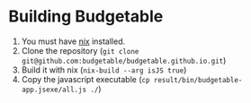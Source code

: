 # Building Budgetable

1. You must have [nix](https://nixos.org/download.html) installed.
2. Clone the repository (`git clone git@github.com:budgetable/budgetable.github.io.git`)
3. Build it with nix (`nix-build --arg isJS true`)
4. Copy the javascript executable (`cp result/bin/budgetable-app.jsexe/all.js ./`)
